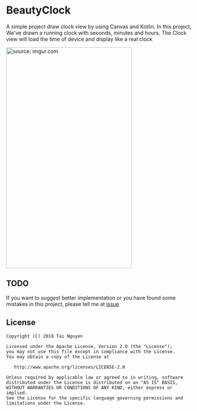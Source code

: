 # BeautyClock
A simple project draw clock view by using Canvas and Kotlin.
In this project, We've drawn a running clock with seconds, minutes and hours. The Clock view will load the time of device and display like a real clock

<a href="https://imgur.com/ieID4pX"><img src="https://i.imgur.com/ieID4pX.gif" title="source: imgur.com" width="340" height="600"/></a>

TODO 
--------
If you want to suggest better implementation or you have found some mistakes in this project, please tell me at [issue](https://github.com/taindb/BeautyClock/issues)


License
--------

    Copyright (C) 2018 Tai Nguyen 

    Licensed under the Apache License, Version 2.0 (the "License");
    you may not use this file except in compliance with the License.
    You may obtain a copy of the License at

       http://www.apache.org/licenses/LICENSE-2.0

    Unless required by applicable law or agreed to in writing, software
    distributed under the License is distributed on an "AS IS" BASIS,
    WITHOUT WARRANTIES OR CONDITIONS OF ANY KIND, either express or implied.
    See the License for the specific language governing permissions and
    limitations under the License.
